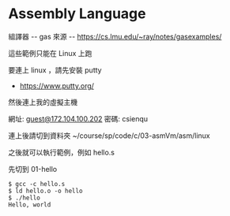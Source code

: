 # Assembly Language

組譯器 -- gas
來源 -- https://cs.lmu.edu/~ray/notes/gasexamples/

這些範例只能在 Linux 上跑

要連上 linux ，請先安裝 putty

* https://www.putty.org/

然後連上我的虛擬主機

網址: guest@172.104.100.202
密碼: csienqu

連上後請切到資料夾 ~/course/sp/code/c/03-asmVm/asm/linux

之後就可以執行範例，例如 hello.s

先切到 01-hello

```
$ gcc -c hello.s
$ ld hello.o -o hello
$ ./hello
Hello, world
```
